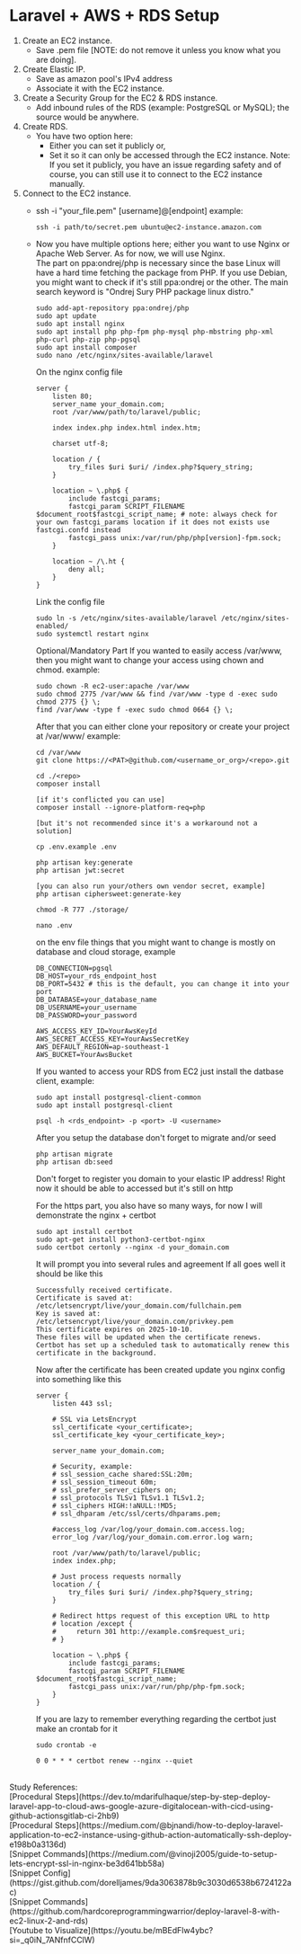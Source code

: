# Laravel + AWS + RDS Setup
1. Create an EC2 instance.
	- Save .pem file [NOTE: do not remove it unless you know what you are doing].
2. Create Elastic IP.
	- Save as amazon pool's IPv4 address
	- Associate it with the EC2 instance.
3. Create a Security Group for the EC2 & RDS instance.
	- Add inbound rules of the RDS (example: PostgreSQL or MySQL); the source would be anywhere.
4. Create RDS.
	- You have two option here:
		- Either you can set it publicly or,
		- Set it so it can only be accessed through the EC2 instance.
	Note: If you set it publicly, you have an issue regarding safety and of course, you can still use it to connect to the EC2 instance manually.
5. Connect to the EC2 instance.
	- ssh -i "your_file.pem" [username]@[endpoint]
		example:
		<br>
		```
		ssh -i path/to/secret.pem ubuntu@ec2-instance.amazon.com
		```
	- Now you have multiple options here; either you want to use Nginx or Apache Web Server. As for now, we will use Nginx.
		<br>
		The part on ppa:ondrej/php is necessary since the base Linux will have a hard time fetching the package from PHP. If you use Debian, you might want to check if it's still ppa:ondrej or the other. The main search keyword is "Ondrej Sury PHP package linux distro."
		```
		sudo add-apt-repository ppa:ondrej/php
		sudo apt update
		sudo apt install nginx
		sudo apt install php php-fpm php-mysql php-mbstring php-xml php-curl php-zip php-pgsql
		sudo apt install composer
		sudo nano /etc/nginx/sites-available/laravel
		```

		On the nginx config file
		```
		server {
		    listen 80;
		    server_name your_domain.com;
		    root /var/www/path/to/laravel/public;

		    index index.php index.html index.htm;

		    charset utf-8;

		    location / {
		        try_files $uri $uri/ /index.php?$query_string;
		    }

		    location ~ \.php$ {
		        include fastcgi_params;
		        fastcgi_param SCRIPT_FILENAME $document_root$fastcgi_script_name; # note: always check for your own fastcgi_params location if it does not exists use fastcgi.confd instead
		        fastcgi_pass unix:/var/run/php/php[version]-fpm.sock;
		    }

		    location ~ /\.ht {
		        deny all;
		    }
		}
		```

		Link the config file
		```
		sudo ln -s /etc/nginx/sites-available/laravel /etc/nginx/sites-enabled/
		sudo systemctl restart nginx
		```

		Optional/Mandatory Part
		If you wanted to easily access /var/www, then you might want to change your access using chown and chmod.
		example:
		```
		sudo chown -R ec2-user:apache /var/www
		sudo chmod 2775 /var/www && find /var/www -type d -exec sudo chmod 2775 {} \;
		find /var/www -type f -exec sudo chmod 0664 {} \;
		```

		After that you can either clone your repository or create your project at /var/www/
		example: 
		```
		cd /var/www
		git clone https://<PAT>@github.com/<username_or_org>/<repo>.git

		cd ./<repo>
		composer install

		[if it's conflicted you can use]
		composer install --ignore-platform-req=php

		[but it's not recommended since it's a workaround not a solution]

		cp .env.example .env

		php artisan key:generate
		php artisan jwt:secret

		[you can also run your/others own vendor secret, example]
		php artisan ciphersweet:generate-key

		chmod -R 777 ./storage/

		nano .env
		```

		on the env file things that you might want to change is mostly on database and cloud storage, example
		```
		DB_CONNECTION=pgsql
		DB_HOST=your_rds_endpoint_host
		DB_PORT=5432 # this is the default, you can change it into your port
		DB_DATABASE=your_database_name
		DB_USERNAME=your_username
		DB_PASSWORD=your_password

		AWS_ACCESS_KEY_ID=YourAwsKeyId
		AWS_SECRET_ACCESS_KEY=YourAwsSecretKey
		AWS_DEFAULT_REGION=ap-southeast-1
		AWS_BUCKET=YourAwsBucket
		```

		If you wanted to access your RDS from EC2 just install the datbase client, example:
		```
		sudo apt install postgresql-client-common
		sudo apt install postgresql-client

		psql -h <rds_endpoint> -p <port> -U <username>
		```

		After you setup the database don't forget to migrate and/or seed
		```
		php artisan migrate
		php artisan db:seed
		```

		Don't forget to register you domain to your elastic IP address!
		Right now it should be able to accessed but it's still on http

		For the https part, you also have so many ways, for now I will demonstrate the nginx + certbot
		```
		sudo apt install certbot
		sudo apt-get install python3-certbot-nginx
		sudo certbot certonly --nginx -d your_domain.com
		```

		It will prompt you into several rules and agreement
		If all goes well it should be like this

		```
		Successfully received certificate.
		Certificate is saved at: /etc/letsencrypt/live/your_domain.com/fullchain.pem
		Key is saved at:         /etc/letsencrypt/live/your_domain.com/privkey.pem
		This certificate expires on 2025-10-10.
		These files will be updated when the certificate renews.
		Certbot has set up a scheduled task to automatically renew this certificate in the background.
		```

		Now after the certificate has been created update you nginx config into something like this
		```
		server {
		    listen 443 ssl;

		    # SSL via LetsEncrypt
		    ssl_certificate <your_certificate>;
		    ssl_certificate_key <your_certificate_key>;

		    server_name your_domain.com;

		    # Security, example:
		    # ssl_session_cache shared:SSL:20m;
		    # ssl_session_timeout 60m;
		    # ssl_prefer_server_ciphers on;
		    # ssl_protocols TLSv1 TLSv1.1 TLSv1.2;
		    # ssl_ciphers HIGH:!aNULL:!MD5;
		    # ssl_dhparam /etc/ssl/certs/dhparams.pem;

		    #access_log /var/log/your_domain.com.access.log;
		    error_log /var/log/your_domain.com.error.log warn;

		    root /var/www/path/to/laravel/public;
		    index index.php;

		    # Just process requests normally
		    location / {
		        try_files $uri $uri/ /index.php?$query_string;
		    }

		    # Redirect https request of this exception URL to http
		    # location /except {
		    #     return 301 http://example.com$request_uri;
		    # }

		    location ~ \.php$ {
		        include fastcgi_params;
		        fastcgi_param SCRIPT_FILENAME $document_root$fastcgi_script_name;
		        fastcgi_pass unix:/var/run/php/php-fpm.sock;
		    }
		}
		```

		If you are lazy to remember everything regarding the certbot just make an crontab for it
		```
		sudo crontab -e

		0 0 * * * certbot renew --nginx --quiet
		```
<br>
Study References:
<br>
[Procedural Steps](https://dev.to/mdarifulhaque/step-by-step-deploy-laravel-app-to-cloud-aws-google-azure-digitalocean-with-cicd-using-github-actionsgitlab-ci-2hb9)
<br>
[Procedural Steps](https://medium.com/@bjnandi/how-to-deploy-laravel-application-to-ec2-instance-using-github-action-automatically-ssh-deploy-e198b0a3136d)
<br>
[Snippet Commands](https://medium.com/@vinoji2005/guide-to-setup-lets-encrypt-ssl-in-nginx-be3d641bb58a)
<br>
[Snippet Config](https://gist.github.com/dorelljames/9da3063878b9c3030d6538b6724122ac)
<br>
[Snippet Commands](https://github.com/hardcoreprogrammingwarrior/deploy-laravel-8-with-ec2-linux-2-and-rds)
<br>
[Youtube to Visualize](https://youtu.be/mBEdFlw4ybc?si=_q0iN_7ANfnfCClW)
<br>
